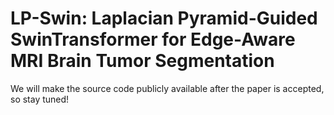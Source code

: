 # LP-Swin: Laplacian Pyramid-Guided SwinTransformer for Edge-Aware MRI Brain Tumor Segmentation
We will make the source code publicly available after the paper is accepted, so stay tuned!

